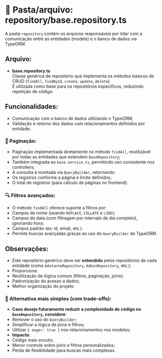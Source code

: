 # 📂 Pasta/arquivo: repository/base.repository.ts

A pasta `repository` contém os arquivos responsáveis por lidar com a comunicação entre as entidades (models) e o banco de dados via TypeORM.

## Arquivo:

- **base.repository.ts**  
  Classe genérica de repositório que implementa os métodos básicos de CRUD (`findAll`, `findById`, `create`, `update`, `delete`).  
  É utilizada como base para os repositórios específicos, reduzindo repetição de código.

## Funcionalidades:

- Comunicação com o banco de dados utilizando o TypeORM;
- Validação e retorno dos dados com relacionamentos definidos por entidade.

### 🔄 Paginação:
- Paginação implementada diretamente no método `findAll`, reutilizável por todas as entidades que estendem `BaseRepository`;
- Também integrada ao `base.service.ts`, permitindo uso consistente nos controllers;
- A consulta é montada via `QueryBuilder`, retornando:
- Os registros conforme a página e limite definidos;
- O total de registros (para cálculo de páginas no frontend).

### 🔍 Filtros avançados:
- O método `findAll` oferece suporte a filtros por:
- Campos de nome (usando `REPLACE`, `COLLATE` e `LIKE`);
- Campos de data (com filtragem por intervalo de dia completo), ignorando hora;
- Campos padrão (ex: id, email, etc.).
- Permite buscas avançadas graças ao uso do `QueryBuilder` do TypeORM.

## Observações:

- Este repositório genérico deve ser **estendido** pelos repositórios de cada entidade (como `AdotanteRepository`, `AdminRepository`, etc.);
- Proporciona:
- Reutilização de lógica comum (filtros, paginação, joins);
- Padronização do acesso a dados;
- Melhor organização do projeto.

### 📌 Alternativa mais simples (com trade-offs):

- **Caso deseje futuramente reduzir a complexidade de código no `BaseRepository`, considere**:
- Remover o uso do `QueryBuilder`;
- Simplificar a lógica de joins e filtros;
- Utilizar `{ eager: true }` nos relacionamentos nos modelos;
- **Impacto**:
- Código mais enxuto;
- Menor controle sobre joins e filtros personalizados;
- Perda de flexibilidade para buscas mais complexas.

